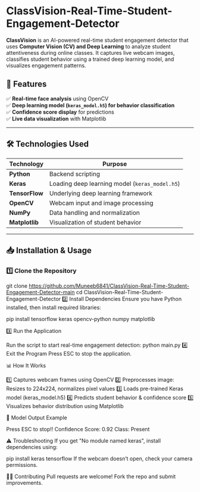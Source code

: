 # ClassVision-Real-Time-Student-Engagement-Detector

**ClassVision** is an AI-powered real-time student engagement detector that uses **Computer Vision (CV) and Deep Learning** to analyze student attentiveness during online classes. It captures live webcam images, classifies student behavior using a trained deep learning model, and visualizes engagement patterns.

## 🚀 Features  
✅ **Real-time face analysis** using OpenCV  
✅ **Deep learning model (`keras_model.h5`) for behavior classification**  
✅ **Confidence score display** for predictions  
✅ **Live data visualization** with Matplotlib  

-----------------------------------------------------------

## **🛠 Technologies Used**

| Technology        | Purpose |
|------------------|---------|
| **Python**       | Backend scripting |
| **Keras**        | Loading deep learning model (`keras_model.h5`) |
| **TensorFlow**   | Underlying deep learning framework |
| **OpenCV**       | Webcam input and image processing |
| **NumPy**        | Data handling and normalization |
| **Matplotlib**   | Visualization of student behavior |

------------------------------------------------------------

## **📥 Installation & Usage**
### **1️⃣ Clone the Repository**

git clone https://github.com/Muneeb6841/ClassVision-Real-Time-Student-Engagement-Detector-main
cd ClassVision-Real-Time-Student-Engagement-Detector
2️⃣ Install Dependencies
Ensure you have Python installed, then install required libraries:

pip install tensorflow keras opencv-python numpy matplotlib

3️⃣ Run the Application

Run the script to start real-time engagement detection:
python main.py
4️⃣ Exit the Program
Press ESC to stop the application.

📊 How It Works

1️⃣ Captures webcam frames using OpenCV 
2️⃣ Preprocesses image: Resizes to 224x224, normalizes pixel values
3️⃣ Loads pre-trained Keras model (keras_model.h5)
4️⃣ Predicts student behavior & confidence score
5️⃣ Visualizes behavior distribution using Matplotlib

🎯 Model Output Example

Press ESC to stop!!
Confidence Score: 0.92
Class: Present

⚠ Troubleshooting
If you get "No module named keras", install dependencies using:

pip install keras tensorflow
If the webcam doesn’t open, check your camera permissions.

👨‍💻 Contributing
Pull requests are welcome! Fork the repo and submit improvements.
